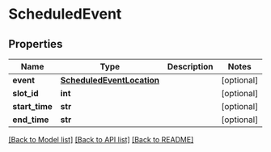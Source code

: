 # ScheduledEvent

## Properties
Name | Type | Description | Notes
------------ | ------------- | ------------- | -------------
**event** | [**ScheduledEventLocation**](ScheduledEventLocation.md) |  | [optional] 
**slot_id** | **int** |  | [optional] 
**start_time** | **str** |  | [optional] 
**end_time** | **str** |  | [optional] 

[[Back to Model list]](../README.md#documentation-for-models) [[Back to API list]](../README.md#documentation-for-api-endpoints) [[Back to README]](../README.md)


